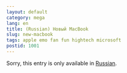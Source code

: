 ```yaml
---
layout: default
category: mega
lang: en
title: (Russian) Новый MacBook
slug: new-macbook
tags: apple emo fan fun hightech microsoft 
postid: 1001
---
```

<p>Sorry, this entry is only available in <a href="http://mega.genn.org/export/getposts.php">Russian</a>.</p>